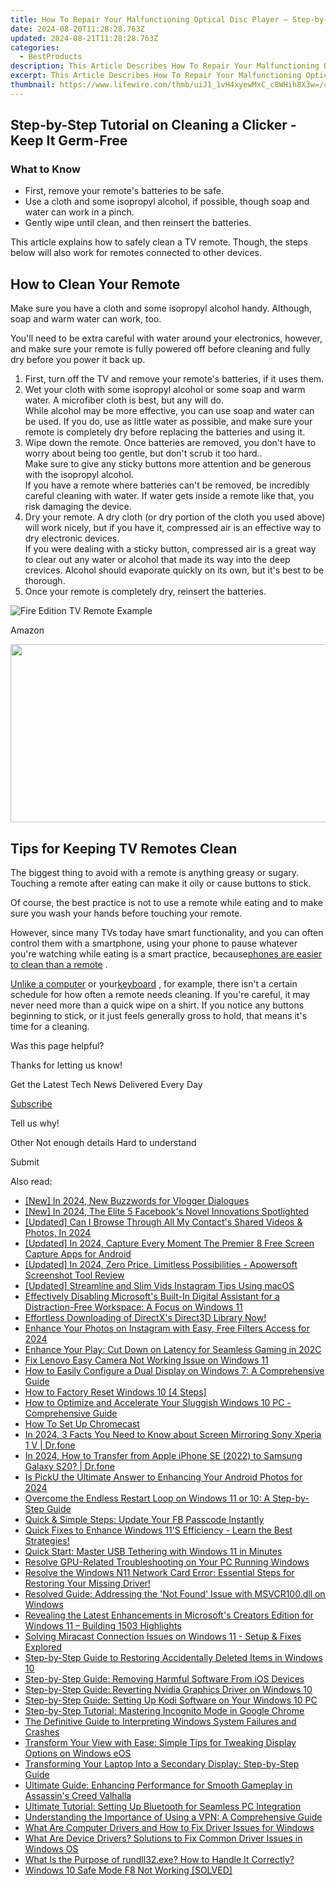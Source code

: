 ```yaml
---
title: How To Repair Your Malfunctioning Optical Disc Player – Step-by-Step Fix
date: 2024-08-20T11:28:28.763Z
updated: 2024-08-21T11:28:28.763Z
categories:
  - BestProducts
description: This Article Describes How To Repair Your Malfunctioning Optical Disc Player – Step-by-Step Fix
excerpt: This Article Describes How To Repair Your Malfunctioning Optical Disc Player – Step-by-Step Fix
thumbnail: https://www.lifewire.com/thmb/uiJ1_1vH4xyewMxC_c8WHih8X3w=/400x300/filters:no_upscale():max_bytes(150000):strip_icc():format(webp)/a-cd-ejecting-out-of-a-laptop-80486808-577ed8783df78c1e1f11b610.jpg
---
```


## Step-by-Step Tutorial on Cleaning a Clicker - Keep It Germ-Free
### What to Know

* First, remove your remote's batteries to be safe.
* Use a cloth and some isopropyl alcohol, if possible, though soap and water can work in a pinch.
* Gently wipe until clean, and then reinsert the batteries.

 This article explains how to safely clean a TV remote. Though, the steps below will also work for remotes connected to other devices.

## How to Clean Your Remote

 Make sure you have a cloth and some isopropyl alcohol handy. Although, soap and warm water can work, too.

 You'll need to be extra careful with water around your electronics, however, and make sure your remote is fully powered off before cleaning and fully dry before you power it back up.

1. First, turn off the TV and remove your remote's batteries, if it uses them.
2. Wet your cloth with some isopropyl alcohol or some soap and warm water. A microfiber cloth is best, but any will do.  
 While alcohol may be more effective, you can use soap and water can be used. If you do, use as little water as possible, and make sure your remote is completely dry before replacing the batteries and using it.
3. Wipe down the remote. Once batteries are removed, you don't have to worry about being too gentle, but don't scrub it too hard..  
 Make sure to give any sticky buttons more attention and be generous with the isopropyl alcohol.  
 If you have a remote where batteries can't be removed, be incredibly careful cleaning with water. If water gets inside a remote like that, you risk damaging the device.
4. Dry your remote. A dry cloth (or dry portion of the cloth you used above) will work nicely, but if you have it, compressed air is an effective way to dry electronic devices.  
 If you were dealing with a sticky button, compressed air is a great way to clear out any water or alcohol that made its way into the deep crevices. Alcohol should evaporate quickly on its own, but it's best to be thorough.
5. Once your remote is completely dry, reinsert the batteries.

![Fire Edition TV Remote Example](https://www.lifewire.com/thmb/j_1VlEaUxj1pUKnYyeA5gkLraRI=/1500x0/filters:no_upscale():max_bytes(150000):strip_icc():format(webp)/insignia-fire-edition-tv-remote-xx-f5ac25aa0e54455381ea0895dfd4d5b1.jpg)

Amazon

<!-- affiliate ads begin -->
<a href="https://cowinaudio.pxf.io/c/5597632/1116855/13794" target="_top" id="1116855"><img src="//a.impactradius-go.com/display-ad/13794-1116855" border="0" alt="" width="767" height="285"/></a><img height="0" width="0" src="https://imp.pxf.io/i/5597632/1116855/13794" style="position:absolute;visibility:hidden;" border="0" />
<!-- affiliate ads end -->
## Tips for Keeping TV Remotes Clean

 The biggest thing to avoid with a remote is anything greasy or sugary. Touching a remote after eating can make it oily or cause buttons to stick.

 Of course, the best practice is not to use a remote while eating and to make sure you wash your hands before touching your remote.

 However, since many TVs today have smart functionality, and you can often control them with a smartphone, using your phone to pause whatever you're watching while eating is a smart practice, because[phones are easier to clean than a remote](https://www.lifewire.com/how-to-clean-phone-screen-4688907) .

[Unlike a computer](https://www.lifewire.com/clean-your-pc-5074108) or your[keyboard](https://www.lifewire.com/how-to-clean-a-computer-keyboard-4842327) , for example, there isn't a certain schedule for how often a remote needs cleaning. If you're careful, it may never need more than a quick wipe on a shirt. If you notice any buttons beginning to stick, or it just feels generally gross to hold, that means it's time for a cleaning.

Was this page helpful?

Thanks for letting us know!

 Get the Latest Tech News Delivered Every Day

[Subscribe](https://www.lifewire.com/#)

Tell us why!

 Other  Not enough details  Hard to understand

 Submit

<ins class="adsbygoogle"
     style="display:block"
     data-ad-format="autorelaxed"
     data-ad-client="ca-pub-7571918770474297"
     data-ad-slot="1223367746"></ins>



<ins class="adsbygoogle"
     style="display:block"
     data-ad-client="ca-pub-7571918770474297"
     data-ad-slot="8358498916"
     data-ad-format="auto"
     data-full-width-responsive="true"></ins>

<span class="atpl-alsoreadstyle">Also read:</span>
<div><ul>
<li><a href="https://youtube-lab.techidaily.com/n-2024-new-buzzwords-for-vlogger-dialogues/"><u>[New] In 2024, New Buzzwords for Vlogger Dialogues</u></a></li>
<li><a href="https://facebook-clips.techidaily.com/new-in-2024-the-elite-5-facebooks-novel-innovations-spotlighted/"><u>[New] In 2024, The Elite 5  Facebook's Novel Innovations Spotlighted</u></a></li>
<li><a href="https://facebook-video-recording.techidaily.com/updated-can-i-browse-through-all-my-contacts-shared-videos-and-photos-in-2024/"><u>[Updated] Can I Browse Through All My Contact's Shared Videos & Photos, In 2024</u></a></li>
<li><a href="https://screen-video-capture.techidaily.com/updated-in-2024-capture-every-moment-the-premier-8-free-screen-capture-apps-for-android/"><u>[Updated] In 2024, Capture Every Moment  The Premier 8 Free Screen Capture Apps for Android</u></a></li>
<li><a href="https://visual-screen-recording.techidaily.com/updated-in-2024-zero-price-limitless-possibilities-apowersoft-screenshot-tool-review/"><u>[Updated] In 2024, Zero Price, Limitless Possibilities - Apowersoft Screenshot Tool Review</u></a></li>
<li><a href="https://instagram-video-recordings.techidaily.com/updated-streamline-and-slim-vids-instagram-tips-using-macos/"><u>[Updated] Streamline and Slim Vids  Instagram Tips Using macOS</u></a></li>
<li><a href="https://tech-recovery.techidaily.com/effectively-disabling-microsofts-built-in-digital-assistant-for-a-distraction-free-workspace-a-focus-on-windows-11/"><u>Effectively Disabling Microsoft's Built-In Digital Assistant for a Distraction-Free Workspace: A Focus on Windows 11</u></a></li>
<li><a href="https://tech-recovery.techidaily.com/effortless-downloading-of-directxs-direct3d-library-now/"><u>Effortless Downloading of DirectX's Direct3D Library Now!</u></a></li>
<li><a href="https://instagram-video-recordings.techidaily.com/enhance-your-photos-on-instagram-with-easy-free-filters-access-for-2024/"><u>Enhance Your Photos on Instagram with Easy, Free Filters Access for 2024</u></a></li>
<li><a href="https://tech-recovery.techidaily.com/enhance-your-play-cut-down-on-latency-for-seamless-gaming-in-202c/"><u>Enhance Your Play: Cut Down on Latency for Seamless Gaming in 202C</u></a></li>
<li><a href="https://tech-recovery.techidaily.com/fix-lenovo-easy-camera-not-working-issue-on-windows-11/"><u>Fix Lenovo Easy Camera Not Working Issue on Windows 11</u></a></li>
<li><a href="https://tech-recovery.techidaily.com/how-to-easily-configure-a-dual-display-on-windows-7-a-comprehensive-guide/"><u>How to Easily Configure a Dual Display on Windows 7: A Comprehensive Guide</u></a></li>
<li><a href="https://tech-recovery.techidaily.com/how-to-factory-reset-windows-10-4-steps/"><u>How to Factory Reset Windows 10 [4 Steps]</u></a></li>
<li><a href="https://tech-recovery.techidaily.com/how-to-optimize-and-accelerate-your-sluggish-windows-10-pc-comprehensive-guide/"><u>How to Optimize and Accelerate Your Sluggish Windows 10 PC - Comprehensive Guide</u></a></li>
<li><a href="https://tech-recovery.techidaily.com/how-to-set-up-chromecast/"><u>How To Set Up Chromecast</u></a></li>
<li><a href="https://screen-mirror.techidaily.com/in-2024-3-facts-you-need-to-know-about-screen-mirroring-sony-xperia-1-v-drfone-by-drfone-android/"><u>In 2024, 3 Facts You Need to Know about Screen Mirroring Sony Xperia 1 V | Dr.fone</u></a></li>
<li><a href="https://iphone-transfer.techidaily.com/in-2024-how-to-transfer-from-apple-iphone-se-2022-to-samsung-galaxy-s20-drfone-by-drfone-transfer-from-ios/"><u>In 2024, How to Transfer from Apple iPhone SE (2022) to Samsung Galaxy S20? | Dr.fone</u></a></li>
<li><a href="https://extra-skills.techidaily.com/is-picku-the-ultimate-answer-to-enhancing-your-android-photos-for-2024/"><u>Is PickU the Ultimate Answer to Enhancing Your Android Photos for 2024</u></a></li>
<li><a href="https://win-howtos.techidaily.com/overcome-the-endless-restart-loop-on-windows-11-or-10-a-step-by-step-guide/"><u>Overcome the Endless Restart Loop on Windows 11 or 10: A Step-by-Step Guide</u></a></li>
<li><a href="https://tech-recovery.techidaily.com/quick-and-simple-steps-update-your-fb-passcode-instantly/"><u>Quick & Simple Steps: Update Your FB Passcode Instantly</u></a></li>
<li><a href="https://tech-recovery.techidaily.com/quick-fixes-to-enhance-windows-11s-efficiency-learn-the-best-strategies/"><u>Quick Fixes to Enhance Windows 11'S Efficiency - Learn the Best Strategies!</u></a></li>
<li><a href="https://tech-recovery.techidaily.com/quick-start-master-usb-tethering-with-windows-11-in-minutes/"><u>Quick Start: Master USB Tethering with Windows 11 in Minutes</u></a></li>
<li><a href="https://tech-recovery.techidaily.com/resolve-gpu-related-troubleshooting-on-your-pc-running-windows/"><u>Resolve GPU-Related Troubleshooting on Your PC Running Windows</u></a></li>
<li><a href="https://tech-recovery.techidaily.com/resolve-the-windows-n11-network-card-error-essential-steps-for-restoring-your-missing-driver/"><u>Resolve the Windows N11 Network Card Error: Essential Steps for Restoring Your Missing Driver!</u></a></li>
<li><a href="https://tech-recovery.techidaily.com/resolved-guide-addressing-the-not-found-issue-with-msvcr100dll-on-windows/"><u>Resolved Guide: Addressing the 'Not Found' Issue with MSVCR100.dll on Windows</u></a></li>
<li><a href="https://tech-recovery.techidaily.com/revealing-the-latest-enhancements-in-microsofts-creators-edition-for-windows-11-building-1503-highlights/"><u>Revealing the Latest Enhancements in Microsoft's Creators Edition for Windows 11 – Building 1503 Highlights</u></a></li>
<li><a href="https://tech-recovery.techidaily.com/solving-miracast-connection-issues-on-windows-11-setup-and-fixes-explored/"><u>Solving Miracast Connection Issues on Windows 11 - Setup & Fixes Explored</u></a></li>
<li><a href="https://tech-recovery.techidaily.com/step-by-step-guide-to-restoring-accidentally-deleted-items-in-windows-10/"><u>Step-by-Step Guide to Restoring Accidentally Deleted Items in Windows 10</u></a></li>
<li><a href="https://tech-recovery.techidaily.com/step-by-step-guide-removing-harmful-software-from-ios-devices/"><u>Step-by-Step Guide: Removing Harmful Software From iOS Devices</u></a></li>
<li><a href="https://tech-recovery.techidaily.com/step-by-step-guide-reverting-nvidia-graphics-driver-on-windows-10/"><u>Step-by-Step Guide: Reverting Nvidia Graphics Driver on Windows 10</u></a></li>
<li><a href="https://tech-recovery.techidaily.com/step-by-step-guide-setting-up-kodi-software-on-your-windows-10-pc/"><u>Step-by-Step Guide: Setting Up Kodi Software on Your Windows 10 PC</u></a></li>
<li><a href="https://tech-recovery.techidaily.com/step-by-step-tutorial-mastering-incognito-mode-in-google-chrome/"><u>Step-by-Step Tutorial: Mastering Incognito Mode in Google Chrome</u></a></li>
<li><a href="https://tech-recovery.techidaily.com/the-definitive-guide-to-interpreting-windows-system-failures-and-crashes/"><u>The Definitive Guide to Interpreting Windows System Failures and Crashes</u></a></li>
<li><a href="https://tech-recovery.techidaily.com/transform-your-view-with-ease-simple-tips-for-tweaking-display-options-on-windows-eos/"><u>Transform Your View with Ease: Simple Tips for Tweaking Display Options on Windows eOS</u></a></li>
<li><a href="https://tech-recovery.techidaily.com/transforming-your-laptop-into-a-secondary-display-step-by-step-guide/"><u>Transforming Your Laptop Into a Secondary Display: Step-by-Step Guide</u></a></li>
<li><a href="https://tech-recovery.techidaily.com/ultimate-guide-enhancing-performance-for-smooth-gameplay-in-assassins-creed-valhalla/"><u>Ultimate Guide: Enhancing Performance for Smooth Gameplay in Assassin's Creed Valhalla</u></a></li>
<li><a href="https://tech-recovery.techidaily.com/ultimate-tutorial-setting-up-bluetooth-for-seamless-pc-integration/"><u>Ultimate Tutorial: Setting Up Bluetooth for Seamless PC Integration</u></a></li>
<li><a href="https://tech-recovery.techidaily.com/understanding-the-importance-of-using-a-vpn-a-comprehensive-guide/"><u>Understanding the Importance of Using a VPN: A Comprehensive Guide</u></a></li>
<li><a href="https://tech-recovery.techidaily.com/what-are-computer-drivers-and-how-to-fix-driver-issues-for-windows/"><u>What Are Computer Drivers and How to Fix Driver Issues for Windows</u></a></li>
<li><a href="https://tech-recovery.techidaily.com/what-are-device-drivers-solutions-to-fix-common-driver-issues-in-windows-os/"><u>What Are Device Drivers? Solutions to Fix Common Driver Issues in Windows OS</u></a></li>
<li><a href="https://tech-recovery.techidaily.com/what-is-the-purpose-of-rundll32exe-how-to-handle-it-correctly/"><u>What Is the Purpose of rundll32.exe? How to Handle It Correctly?</u></a></li>
<li><a href="https://tech-recovery.techidaily.com/windows-10-safe-mode-f8-not-working-solved/"><u>Windows 10 Safe Mode F8 Not Working [SOLVED]</u></a></li>
</ul></div>
